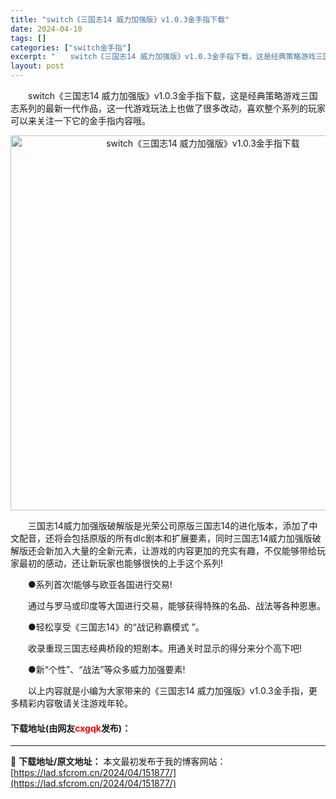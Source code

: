 ```yaml
---
title: "switch《三国志14 威力加强版》v1.0.3金手指下载"
date: 2024-04-10
tags: []
categories: ["switch金手指"]
excerpt: "　　switch《三国志14 威力加强版》v1.0.3金手指下载，这是经典策略游戏三国志系列的最新一代作品，这一代游戏玩法上也做了很多改动，喜欢整个系列的玩家可以来关注一下它的金手指内容哦。 　　三国志14威力加强版破解版是光荣公司原版三国志14的进化版本，添加了中文配音，还将会包括原版的所有dlc&hellip;"
layout: post
---
```


 <p>　　switch《三国志14 威力加强版》v1.0.3金手指下载，这是经典策略游戏三国志系列的最新一代作品，这一代游戏玩法上也做了很多改动，喜欢整个系列的玩家可以来关注一下它的金手指内容哦。</p> <p align="center"><img align="" border="0" src="https://lad.sfcrom.cn/wp-content/uploads/2024/04/20240410_6615df5ba6640.webp" width="600" alt="switch《三国志14 威力加强版》v1.0.3金手指下载" /></p> <p>　　三国志14威力加强版破解版是光荣公司原版三国志14的进化版本，添加了中文配音，还将会包括原版的所有dlc剧本和扩展要素，同时三国志14威力加强版破解版还会新加入大量的全新元素，让游戏的内容更加的充实有趣，不仅能够带给玩家最初的感动，还让新玩家也能够很快的上手这个系列!</p> <p>　　●系列首次!能够与欧亚各国进行交易!</p> <p>　　通过与罗马或印度等大国进行交易，能够获得特殊的名品、战法等各种恩惠。</p> <p>　　●轻松享受《三国志14》的&ldquo;战记称霸模式 &rdquo;。</p> <p>　　收录重现三国志经典桥段的短剧本。用通关时显示的得分来分个高下吧!</p> <p>　　●新&ldquo;个性&rdquo;、&ldquo;战法&rdquo;等众多威力加强要素!</p> <p>　　以上内容就是小编为大家带来的《三国志14 威力加强版》v1.0.3金手指，更多精彩内容敬请关注游戏年轮。</p> <p><h4>下载地址(由网友<font color="red">cxgqk</font>发布)：</h4></p> 

---
📖 **下载地址/原文地址：** 本文最初发布于我的博客网站：[https://lad.sfcrom.cn/2024/04/151877/](https://lad.sfcrom.cn/2024/04/151877/)
